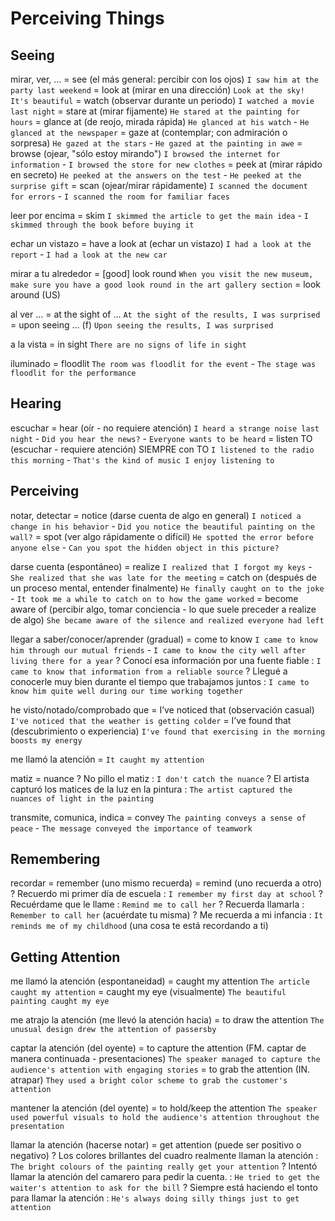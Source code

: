 # Perceiving Things

## Seeing

mirar, ver, ...
    = see (el más general: percibir con los ojos) `I saw him at the party last weekend`
    = look at (mirar en una dirección) `Look at the sky! It's beautiful`
    = watch (observar durante un periodo) `I watched a movie last night`
    = stare at (mirar fijamente) `He stared at the painting for hours`
    = glance at (de reojo, mirada rápida) `He glanced at his watch` - `He glanced at the newspaper`
    = gaze at (contemplar; con admiración o sorpresa) `He gazed at the stars` - `He gazed at the painting in awe`
    = browse (ojear, "sólo estoy mirando") `I browsed the internet for information` - `I browsed the store for new clothes`
    = peek at (mirar rápido en secreto) `He peeked at the answers on the test` - `He peeked at the surprise gift`
    = scan (ojear/mirar rápidamente) `I scanned the document for errors` - `I scanned the room for familiar faces`

leer por encima = skim `I skimmed the article to get the main idea` - `I skimmed through the book before buying it`

echar un vistazo
    = have a look at (echar un vistazo) `I had a look at the report` - `I had a look at the new car`

mirar a tu alrededor
    = [good] look round `When you visit the new museum, make sure you have a good look round in the art gallery section`
    = look around (US)

al ver ...
    = at the sight of ... `At the sight of the results, I was surprised`
    = upon seeing ... (f) `Upon seeing the results, I was surprised`


a la vista = in sight `There are no signs of life in sight`

iluminado = floodlit `The room was floodlit for the event` - `The stage was floodlit for the performance`


## Hearing

escuchar
    = hear (oír - no requiere atención) `I heard a strange noise last night` - `Did you hear the news?` - `Everyone wants to be heard`
    = listen TO (escuchar - requiere atención) SIEMPRE con TO `I listened to the radio this morning` - `That's the kind of music I enjoy listening to`


## Perceiving

notar, detectar
    = notice (darse cuenta de algo en general) `I noticed a change in his behavior` - `Did you notice the beautiful painting on the wall?`
    = spot (ver algo rápidamente o difícil) `He spotted the error before anyone else` - `Can you spot the hidden object in this picture?`

darse cuenta (espontáneo)
    = realize `I realized that I forgot my keys` - `She realized that she was late for the meeting`
    = catch on (después de un proceso mental, entender finalmente) `He finally caught on to the joke` - `It took me a while to catch on to how the game worked`
    = become aware of (percibir algo, tomar conciencia - lo que suele preceder a realize de algo) `She became aware of the silence and realized everyone had left`

llegar a saber/conocer/aprender (gradual)
    = come to know `I came to know him through our mutual friends` - `I came to know the city well after living there for a year`
    ? Conocí esa información por una fuente fiable : `I came to know that information from a reliable source`
    ? Llegué a conocerle muy bien durante el tiempo que trabajamos juntos : `I came to know him quite well during our time working together`

he visto/notado/comprobado que
    = I’ve noticed that (observación casual) `I've noticed that the weather is getting colder`
    = I’ve found that (descubrimiento o experiencia) `I've found that exercising in the morning boosts my energy`


me llamó la atención = `It caught my attention`

matiz = nuance
    ? No pillo el matiz : `I don't catch the nuance`
    ? El artista capturó los matices de la luz en la pintura : `The artist captured the nuances of light in the painting`

transmite, comunica, indica = convey `The painting conveys a sense of peace` - `The message conveyed the importance of teamwork`

## Remembering

recordar
    = remember (uno mismo recuerda)
    = remind (uno recuerda a otro)
    ? Recuerdo mi primer día de escuela : `I remember my first day at school`
    ? Recuérdame que le llame : `Remind me to call her`
    ? Recuerda llamarla : `Remember to call her` (acuérdate tu misma)
    ? Me recuerda a mi infancia : `It reminds me of my childhood` (una cosa te está recordando a ti)


## Getting Attention


me llamó la atención (espontaneidad)
    = caught my attention  `The article caught my attention`
    = caught my eye (visualmente) `The beautiful painting caught my eye`

me atrajo la atención (me llevó la atención hacia)
    = to draw the attention `The unusual design drew the attention of passersby`

captar la atención (del oyente)
    = to capture the attention (FM. captar de manera continuada - presentaciones) `The speaker managed to capture the audience's attention with engaging stories`
    = to grab the attention (IN. atrapar) `They used a bright color scheme to grab the customer's attention`

mantener la atención (del oyente)
    = to hold/keep the attention `The speaker used powerful visuals to hold the audience's attention throughout the presentation`

llamar la atención (hacerse notar)
    = get attention (puede ser positivo o negativo)
    ? Los colores brillantes del cuadro realmente llaman la atención : `The bright colours of the painting really get your attention`
    ? Intentó llamar la atención del camarero para pedir la cuenta. : `He tried to get the waiter's attention to ask for the bill`
    ? Siempre está haciendo el tonto para llamar la atención : `He's always doing silly things just to get attention`

